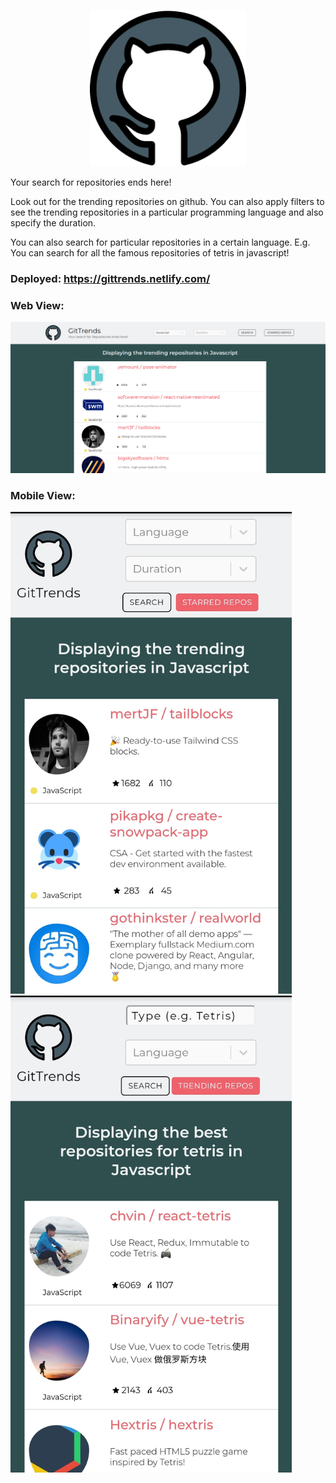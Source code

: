 <p align="center">
  <img width="250" height="auto" src="src/img/github.png">
</p>

Your search for repositories ends here!

Look out for the trending repositories on github. You can also apply filters to see the trending repositories in a particular 
programming language and also specify the duration.

You can also search for particular repositories in a certain language. E.g. You can search for all the famous repositories of
tetris in javascript!

### Deployed: https://gittrends.netlify.com/

### Web View:

<img src="src/img/gitview1.png">

### Mobile View:

<img src="src/img/gitview2.jpg" width="450">  <img src="src/img/gitview3.jpg" width="450">
